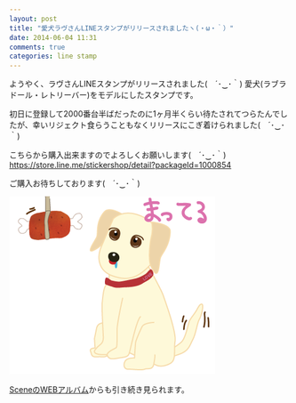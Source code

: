```yaml
---
layout: post
title: "愛犬ラヴさんLINEスタンプがリリースされましたヽ(・ω・｀）"
date: 2014-06-04 11:31
comments: true
categories: line stamp
---
```


ようやく、ラヴさんLINEスタンプがリリースされました(　´･‿･｀)
愛犬(ラブラドール・レトリーバー)をモデルにしたスタンプです。

初日に登録して2000番台半ばだったのに1ヶ月半くらい待たされてつらたんでしたが、幸いリジェクト食らうこともなくリリースにこぎ着けられました(　´･‿･｀)

こちらから購入出来ますのでよろしくお願いします(　´･‿･｀)  
https://store.line.me/stickershop/detail?packageId=1000854

ご購入お待ちしております(　´･‿･｀)

![love](/images/post/mate.png)

[SceneのWEBアルバム](http://a.scn.jp/s/0VrEMIHAB)からも引き続き見られます。